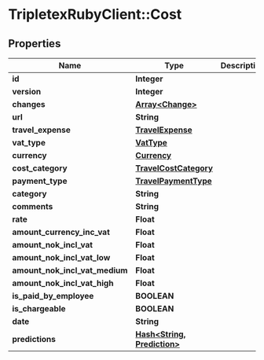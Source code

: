 # TripletexRubyClient::Cost

## Properties
Name | Type | Description | Notes
------------ | ------------- | ------------- | -------------
**id** | **Integer** |  | [optional] 
**version** | **Integer** |  | [optional] 
**changes** | [**Array&lt;Change&gt;**](Change.md) |  | [optional] 
**url** | **String** |  | [optional] 
**travel_expense** | [**TravelExpense**](TravelExpense.md) |  | [optional] 
**vat_type** | [**VatType**](VatType.md) |  | [optional] 
**currency** | [**Currency**](Currency.md) |  | [optional] 
**cost_category** | [**TravelCostCategory**](TravelCostCategory.md) |  | [optional] 
**payment_type** | [**TravelPaymentType**](TravelPaymentType.md) |  | 
**category** | **String** |  | [optional] 
**comments** | **String** |  | [optional] 
**rate** | **Float** |  | [optional] 
**amount_currency_inc_vat** | **Float** |  | 
**amount_nok_incl_vat** | **Float** |  | [optional] 
**amount_nok_incl_vat_low** | **Float** |  | [optional] 
**amount_nok_incl_vat_medium** | **Float** |  | [optional] 
**amount_nok_incl_vat_high** | **Float** |  | [optional] 
**is_paid_by_employee** | **BOOLEAN** |  | [optional] 
**is_chargeable** | **BOOLEAN** |  | [optional] 
**date** | **String** |  | [optional] 
**predictions** | [**Hash&lt;String, Prediction&gt;**](Prediction.md) |  | [optional] 


